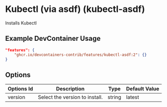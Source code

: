 
# Kubectl (via asdf) (kubectl-asdf)

Installs Kubectl

## Example DevContainer Usage

```json
"features": {
    "ghcr.io/devcontainers-contrib/features/kubectl-asdf:2": {}
}
```

## Options

| Options Id | Description | Type | Default Value |
|-----|-----|-----|-----|
| version | Select the version to install. | string | latest |


